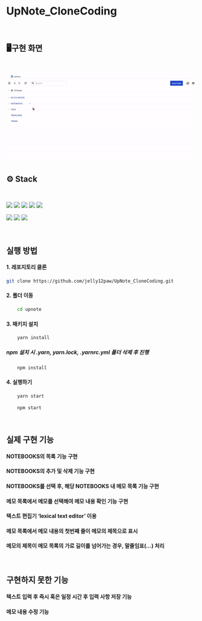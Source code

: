 # UpNote_CloneCoding
<br>

## 🖥️구현 화면
<br>

![upnote](upnote.gif)


## ⚙️ Stack

<br>

<img src="https://img.shields.io/badge/HTML5-E34F26?style=flat-square&logo=HTML5&logoColor=ffffff"/> <img src="https://img.shields.io/badge/CSS3-1572B6?style=flat-square&logo=CSS3&logoColor=ffffff"/> 
<img src="https://img.shields.io/badge/React-3776AB?style=flat-square&logo=React&logoColor=ffffff"/> <img src="https://img.shields.io/badge/Yarn-F7DF1E?style=flat-square&logo=Yarn&logoColor=ffffff"/>
<img src="https://img.shields.io/badge/JavaScript-F7DF1E?style=flat-square&logo=JavaScript&logoColor=ffffff"/>

<img src="https://img.shields.io/badge/Visual Studio Code-007ACC?style=flat-square&logo=Visual Studio Code&logoColor=ffffff"/> <img src="https://img.shields.io/badge/Git-F05032?style=flat-square&logo=Git&logoColor=ffffff"/> <img src="https://img.shields.io/badge/GitHub-181717?style=flat-square&logo=GitHub&logoColor=ffffff"/> 

<br>

## 실행 방법

#### 1. 레포지토리 클론

```bash
git clone https://github.com/jelly12paw/UpNote_CloneCoding.git
```

#### 2. 폴더 이동

```bash
    cd upnote
```

#### 3. 패키지 설치

```bash
    yarn install
```

##### npm 설치 시 **.yarn**, **yarn.lock**, **.yarnrc.yml** 폴더 삭제 후 진행
```bash
    npm install
```

#### 4. 실행하기

```bash
    yarn start
```

```bash
    npm start
```

<br>

## 실제 구현 기능

#### NOTEBOOKS의 목록 기능 구현

#### NOTEBOOKS의 추가 및 삭제 기능 구현

#### NOTEBOOKS를 선택 후, 해당 NOTEBOOKS 내 메모 목록 기능 구현

#### 메모 목록에서 메모를 선택해여 메모 내용 확인 기능 구현

#### 텍스트 편집기 ‘lexical text editor’ 이용

#### 메모 목록에서 메모 내용의 첫번째 줄이 메모의 제목으로 표시

#### 메모의 제목이 메모 목록의 가로 길이를 넘어가는 경우, 말줄임표(...) 처리

<br>

## 구현하지 못한 기능

#### 텍스트 입력 후 즉시 혹은 일정 시간 후 입력 사항 저장 기능

#### 메모 내용 수정 기능

